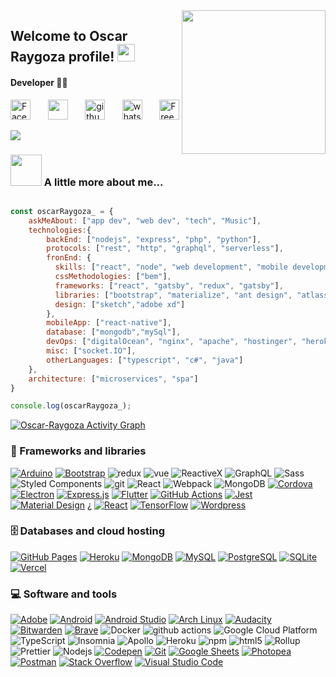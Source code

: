 <img align='right' src="https://media2.giphy.com/media/LmNwrBhejkK9EFP504/giphy.gif?cid=ecf05e47f432655751fbc4ec4bb7fa845bd52067fa3f3332&rid=giphy.gif" width="230">

<h2>
  Welcome to <b>Oscar Raygoza</b> profile!
  <img src="https://media.giphy.com/media/hvRJCLFzcasrR4ia7z/giphy.gif" width="28">
</h2>

<h4> Developer 👨‍💻</h4>
<!-- Social icons section -->
<p>
  <a href="https://facebook.com/oscar.eduardo.mr/about"><img width="32px" alt="Facebook" title="Facebook" src="https://i.postimg.cc/R0zL9pmW/icons8-facebook-nuevo-100.png"/></a>
  &#8287;&#8287;&#8287;&#8287;&#8287;
  <a href="https://linkedin.com/in/oscar-eduardo-raygoza" alt="linkedin"><img width="32px" src="https://i.postimg.cc/SNBW71Jg/icons8-linkedin-100.png"/></a>
  &#8287;&#8287;&#8287;&#8287;&#8287;
  <a href="https://github.com/Oscar-Raygoza"><img width="32px" alt="github" title="github" src="https://i.postimg.cc/yW4k95v9/icons8-github-100.png"></a>
  &#8287;&#8287;&#8287;&#8287;&#8287;
  <a href="https://api.whatsapp.com/send?phone=524651353138"><img width="32px" alt="whatsappi" title="whatsapp" src="https://i.postimg.cc/d3BVk1ZM/icons8-whatsapp-100.png"/></a>
  &#8287;&#8287;&#8287;&#8287;&#8287;
  <a href="https://www.twitter.com/OscarRaygoza_"><img width="32px" alt="Free Stuff" title="twitter" src="https://i.postimg.cc/CMPy1kzh/icons8-twitter-100.png"/></a>
</p>

[![](https://img.shields.io/badge/Gmail-oscar.eduardo.raygoza%40gmail.com-red?style=flat-square&logo=gmail&logoColor=white)](mailto:oscar.eduardo.raygoza@gmail.com)

### <img src="https://media.giphy.com/media/VgCDAzcKvsR6OM0uWg/giphy.gif" width="50"> A little more about me...  

```javascript

const oscarRaygoza_ = {
    askMeAbout: ["app dev", "web dev", "tech", "Music"],
    technologies:{
        backEnd: ["nodejs", "express", "php", "python"],
        protocols: ["rest", "http", "graphql", "serverless"],
        fronEnd: {
          skills: ["react", "node", "web development", "mobile development", "frontend"],
          cssMethodologies: ["bem"],
          frameworks: ["react", "gatsby", "redux", "gatsby"],
          libraries: ["bootstrap", "materialize", "ant design", "atlassian kit ui"],
          design: ["sketch","adobe xd"]
        },
        mobileApp: ["react-native"],
        database: ["mongodb","mySql"],
        devOps: ["digitalOcean", "nginx", "apache", "hostinger", "heroku", "ngrok"],
        misc: ["socket.IO"],
        otherLanguages: ["typescript", "c#", "java"]
    },
    architecture: ["microservices", "spa"]
}

console.log(oscarRaygoza_);
```


<!-- https://github.com/ashutosh00710/github-readme-activity-graph -->
<a href="https://github.com/ashutosh00710/github-readme-activity-graph"><img alt="Oscar-Raygoza Activity Graph" src="https://denvercoder1-activity-graph.herokuapp.com/graph/?username=Oscar-Raygoza&bg_color=ffffff&color=563d7c&line=F85D7F&point=ff305d&hide_border=true" /></a>

### 🧰 Frameworks and libraries

<p>
    <a href="#"><img alt="Arduino" src="https://img.shields.io/badge/-Arduino-00979D?logo=Arduino&logoColor=white&style=flat-square"></a>
    <a href="#"><img alt="Bootstrap" src="https://img.shields.io/badge/Bootstrap-7952B3.svg?logo=bootstrap&logoColor=white&style=flat-square"></a>
    <img alt="redux" src="https://img.shields.io/badge/-Redux-764ABC?style=flat-square&logo=redux&logoColor=white" />
    <img alt="vue" src="https://img.shields.io/badge/-Vue-4fc08d?style=flat-square&logo=Vue.js&logoColor=fff" />
    <img alt="ReactiveX" src="https://img.shields.io/badge/-RxJs-B7178C?style=flat-square&logo=reactivex&logoColor=white" />
    <img alt="GraphQL" src="https://img.shields.io/badge/-GraphQL-E10098?style=flat-square&logo=graphql&logoColor=white" />
    <img alt="Sass" src="https://img.shields.io/badge/-Sass-CC6699?style=flat-square&logo=sass&logoColor=white" />
    <img alt="Styled Components" src="https://img.shields.io/badge/-Styled_Components-db7092?style=flat-square&logo=styled-components&logoColor=white" />
    <img alt="git" src="https://img.shields.io/badge/-Git-F05032?style=flat-square&logo=git&logoColor=white" />
    <img alt="React" src="https://img.shields.io/badge/-React-45b8d8?style=flat-square&logo=react&logoColor=white" />
    <img alt="Webpack" src="https://img.shields.io/badge/-Webpack-8DD6F9?style=flat-square&logo=webpack&logoColor=white" /> 
    <img alt="MongoDB" src="https://img.shields.io/badge/-MongoDB-13aa52?style=flat-square&logo=mongodb&logoColor=white" />
    <a href="#"><img alt="Cordova" src="https://img.shields.io/badge/-Cordova-E8E8E8?logo=apache-cordova&logoColor=black&style=flat-square"></a>
    <a href="#"><img alt="Electron" src="https://img.shields.io/badge/Electron-20232e.svg?logo=electron&logoColor=white&style=flat-square"></a>
    <a href="#"><img alt="Express.js" src="https://img.shields.io/badge/Express.js-404d59.svg?logo=express&logoColor=white&style=flat-square"></a>
    <a href="#"><img alt="Flutter" src="https://img.shields.io/badge/Flutter-02569B.svg?logo=flutter&logoColor=white&style=flat-square"></a>
    <a href="#"><img alt="GitHub Actions" src="https://img.shields.io/badge/GitHub%20Actions-2671E5.svg?logo=github%20actions&logoColor=white&style=flat-square"></a>
    <a href="#"><img alt="Jest" src="https://img.shields.io/badge/Jest-C21325.svg?logo=jest&logoColor=white&style=flat-square"></a>
    <a href="#"><img alt="Material Design" src="https://img.shields.io/badge/Material%20Design-0081CB.svg?logo=material-design&logoColor=white&style=flat-square"></a>
¿    <a href="#"><img alt="React" src="https://img.shields.io/badge/React-20232a.svg?logo=react&logoColor=%2361DAFB&style=flat-square"></a>
    <a href="#"><img alt="TensorFlow" src="https://img.shields.io/badge/TensorFlow-FF6F00.svg?logo=TensorFlow&logoColor=white&style=flat-square"></a>
    <a href="#"><img alt="Wordpress" src="https://img.shields.io/badge/Wordpress-21759B?logo=wordpress&logoColor=white&style=flat-square"></a>
</p>

### 🗄️ Databases and cloud hosting

<p>
    <a href="#"><img alt="GitHub Pages" src="https://img.shields.io/badge/GitHub%20Pages-327FC7.svg?logo=github&logoColor=white&style=flat-square"></a>
    <a href="#"><img alt="Heroku" src="https://img.shields.io/badge/Heroku-430098.svg?logo=heroku&logoColor=white&style=flat-square"></a>
    <a href="#"><img alt="MongoDB" src ="https://img.shields.io/badge/MongoDB-4ea94b.svg?logo=mongodb&logoColor=white&style=flat-square"></a>
    <a href="#"><img alt="MySQL" src="https://img.shields.io/badge/MySQL-00f.svg?logo=mysql&logoColor=white&style=flat-square"></a>
    <a href="#"><img alt="PostgreSQL" src ="https://img.shields.io/badge/PostgreSQL-316192.svg?logo=postgresql&logoColor=white&style=flat-square"></a>
    <a href="#"><img alt="SQLite" src ="https://img.shields.io/badge/SQLite-07405e.svg?logo=sqlite&logoColor=white&style=flat-square"></a>
    <a href="#"><img alt="Vercel" src="https://img.shields.io/badge/Vercel-000000.svg?logo=vercel&logoColor=white&style=flat-square"></a>
</p>

### 💻 Software and tools

<p>
    <a href="#"><img alt="Adobe" src="https://img.shields.io/badge/Adobe-FF0000.svg?logo=adobe&logoColor=white&style=flat-square"></a>
    <a href="#"><img alt="Android" src="https://img.shields.io/badge/Android-3DDC84?logo=android&logoColor=white&style=flat-square"></a>
    <a href="#"><img alt="Android Studio" src="https://img.shields.io/badge/Android%20Studio-008678.svg?logo=android-studio&logoColor=white&style=flat-square"></a>
    <a href="#"><img alt="Arch Linux" src="https://img.shields.io/badge/Arch%20Linux-1793D1.svg?logo=arch-linux&logoColor=white&style=flat-square"></a>
    <a href="#"><img alt="Audacity" src="https://img.shields.io/badge/-Audacity-0000CC?logo=audacity&logoColor=white&style=flat-square"></a>
    <a href="#"><img alt="Bitwarden" src="https://img.shields.io/badge/-Bitwarden-175DDC?logo=bitwarden&logoColor=white&style=flat-square"></a>
    <a href="#"><img alt="Brave" src="https://img.shields.io/badge/-Brave-FB542B?logo=brave&logoColor=white&style=flat-square"></a>
    <img alt="Docker" src="https://img.shields.io/badge/-Docker-46a2f1?style=flat-square&logo=docker&logoColor=white" />
    <img alt="github actions" src="https://img.shields.io/badge/-Github_Actions-2088FF?style=flat-square&logo=github-actions&logoColor=white" />
    <img alt="Google Cloud Platform" src="https://img.shields.io/badge/-Google_Cloud_Platform-1a73e8?style=flat-square&logo=google-cloud&logoColor=white" />
    <img alt="TypeScript" src="https://img.shields.io/badge/-TypeScript-007ACC?style=flat-square&logo=typescript&logoColor=white" />
    <img alt="Insomnia" src="https://img.shields.io/badge/-Insomnia-5849BE?style=flat-square&logo=insomnia&logoColor=white" />
    <img alt="Apollo" src="https://img.shields.io/badge/-Apollo%20GraphQL-311C87?style=flat-square&logo=apollo-graphql&logoColor=white" />
    <img alt="Heroku" src="https://img.shields.io/badge/-Heroku-430098?style=flat-square&logo=heroku&logoColor=white" />
    <img alt="npm" src="https://img.shields.io/badge/-NPM-CB3837?style=flat-square&logo=npm&logoColor=white" />
    <img alt="html5" src="https://img.shields.io/badge/-HTML5-E34F26?style=flat-square&logo=html5&logoColor=white" />
    <img alt="Rollup" src="https://img.shields.io/badge/-Rollup-EC4A3F?style=flat-square&logo=rollup.js&logoColor=white" />
    <img alt="Prettier" src="https://img.shields.io/badge/-Prettier-F7B93E?style=flat-square&logo=prettier&logoColor=white" />
    <img alt="Nodejs" src="https://img.shields.io/badge/-Nodejs-43853d?style=flat-square&logo=Node.js&logoColor=white" />
    <a href="#"><img alt="Codepen" src="https://img.shields.io/badge/Codepen-000000.svg?logo=codepen&logoColor=white&style=flat-square"></a>
    <a href="#"><img alt="Git" src="https://img.shields.io/badge/Git-F05033.svg?logo=git&logoColor=white&style=flat-square"></a>
    <a href="#"><img alt="Google Sheets" src="https://img.shields.io/badge/Google%20Sheets-34A853.svg?logo=google%20sheets&logoColor=white&style=flat-square"></a>
    <a href="#"><img alt="Photopea" src="https://img.shields.io/badge/Photopea-18A497?logo=photopea&logoColor=white&style=flat-square"></a>
    <a href="#"><img alt="Postman" src="https://img.shields.io/badge/Postman-FF6C37?logo=postman&logoColor=white&style=flat-square"></a>
    <a href="#"><img alt="Stack Overflow" src="https://img.shields.io/badge/-Stack%20Overflow-FE7A16?logo=stack-overflow&logoColor=white&style=flat-square"></a>
    <a href="#"><img alt="Visual Studio Code" src="https://img.shields.io/badge/Visual%20Studio%20Code-0078d7.svg?logo=visual-studio-code&logoColor=white&style=flat-square"></a>
</p>
